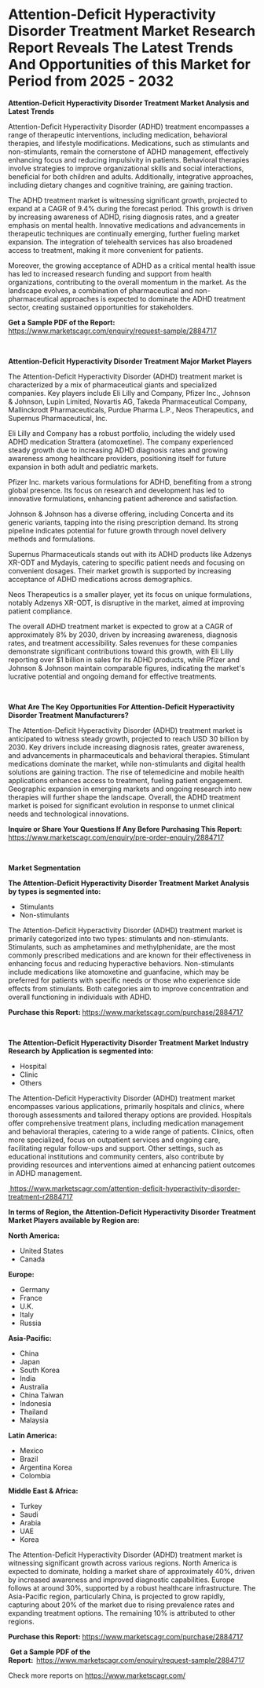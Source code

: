 <p><h1>Attention-Deficit Hyperactivity Disorder Treatment Market Research Report Reveals The Latest Trends And Opportunities of this Market for Period from 2025 - 2032</h1></p><p><strong>Attention-Deficit Hyperactivity Disorder Treatment Market Analysis and Latest Trends</strong></p>
<p><p>Attention-Deficit Hyperactivity Disorder (ADHD) treatment encompasses a range of therapeutic interventions, including medication, behavioral therapies, and lifestyle modifications. Medications, such as stimulants and non-stimulants, remain the cornerstone of ADHD management, effectively enhancing focus and reducing impulsivity in patients. Behavioral therapies involve strategies to improve organizational skills and social interactions, beneficial for both children and adults. Additionally, integrative approaches, including dietary changes and cognitive training, are gaining traction.</p><p>The ADHD treatment market is witnessing significant growth, projected to expand at a CAGR of 9.4% during the forecast period. This growth is driven by increasing awareness of ADHD, rising diagnosis rates, and a greater emphasis on mental health. Innovative medications and advancements in therapeutic techniques are continually emerging, further fueling market expansion. The integration of telehealth services has also broadened access to treatment, making it more convenient for patients.</p><p>Moreover, the growing acceptance of ADHD as a critical mental health issue has led to increased research funding and support from health organizations, contributing to the overall momentum in the market. As the landscape evolves, a combination of pharmaceutical and non-pharmaceutical approaches is expected to dominate the ADHD treatment sector, creating sustained opportunities for stakeholders.</p></p>
<p><strong>Get a Sample PDF of the Report:&nbsp;</strong> <a href="https://www.marketscagr.com/enquiry/request-sample/2884717?utm_campaign=2955&utm_medium=2&utm_source=Github&utm_content=ia&utm_term=13032025&utm_id=attention-deficit-hyperactivity-disorder-treatment">https://www.marketscagr.com/enquiry/request-sample/2884717</a></p>
<p>&nbsp;</p>
<p><strong>Attention-Deficit Hyperactivity Disorder Treatment Major Market Players</strong></p>
<p><p>The Attention-Deficit Hyperactivity Disorder (ADHD) treatment market is characterized by a mix of pharmaceutical giants and specialized companies. Key players include Eli Lilly and Company, Pfizer Inc., Johnson & Johnson, Lupin Limited, Novartis AG, Takeda Pharmaceutical Company, Mallinckrodt Pharmaceuticals, Purdue Pharma L.P., Neos Therapeutics, and Supernus Pharmaceutical, Inc.</p><p>Eli Lilly and Company has a robust portfolio, including the widely used ADHD medication Strattera (atomoxetine). The company experienced steady growth due to increasing ADHD diagnosis rates and growing awareness among healthcare providers, positioning itself for future expansion in both adult and pediatric markets.</p><p>Pfizer Inc. markets various formulations for ADHD, benefiting from a strong global presence. Its focus on research and development has led to innovative formulations, enhancing patient adherence and satisfaction.</p><p>Johnson & Johnson has a diverse offering, including Concerta and its generic variants, tapping into the rising prescription demand. Its strong pipeline indicates potential for future growth through novel delivery methods and formulations.</p><p>Supernus Pharmaceuticals stands out with its ADHD products like Adzenys XR-ODT and Mydayis, catering to specific patient needs and focusing on convenient dosages. Their market growth is supported by increasing acceptance of ADHD medications across demographics.</p><p>Neos Therapeutics is a smaller player, yet its focus on unique formulations, notably Adzenys XR-ODT, is disruptive in the market, aimed at improving patient compliance.</p><p>The overall ADHD treatment market is expected to grow at a CAGR of approximately 8% by 2030, driven by increasing awareness, diagnosis rates, and treatment accessibility. Sales revenues for these companies demonstrate significant contributions toward this growth, with Eli Lilly reporting over $1 billion in sales for its ADHD products, while Pfizer and Johnson & Johnson maintain comparable figures, indicating the market's lucrative potential and ongoing demand for effective treatments.</p></p>
<p>&nbsp;</p>
<p><strong>What Are The Key Opportunities For Attention-Deficit Hyperactivity Disorder Treatment Manufacturers?</strong></p>
<p><p>The Attention-Deficit Hyperactivity Disorder (ADHD) treatment market is anticipated to witness steady growth, projected to reach USD 30 billion by 2030. Key drivers include increasing diagnosis rates, greater awareness, and advancements in pharmaceuticals and behavioral therapies. Stimulant medications dominate the market, while non-stimulants and digital health solutions are gaining traction. The rise of telemedicine and mobile health applications enhances access to treatment, fueling patient engagement. Geographic expansion in emerging markets and ongoing research into new therapies will further shape the landscape. Overall, the ADHD treatment market is poised for significant evolution in response to unmet clinical needs and technological innovations.</p></p>
<p><strong>Inquire or Share Your Questions If Any Before Purchasing This Report:</strong> <a href="https://www.marketscagr.com/enquiry/pre-order-enquiry/2884717?utm_campaign=2955&utm_medium=2&utm_source=Github&utm_content=ia&utm_term=13032025&utm_id=attention-deficit-hyperactivity-disorder-treatment">https://www.marketscagr.com/enquiry/pre-order-enquiry/2884717</a></p>
<p>&nbsp;</p>
<p><strong>Market Segmentation</strong></p>
<p><strong>The Attention-Deficit Hyperactivity Disorder Treatment Market Analysis by types is segmented into:</strong></p>
<p><ul><li>Stimulants</li><li>Non-stimulants</li></ul></p>
<p><p>The Attention-Deficit Hyperactivity Disorder (ADHD) treatment market is primarily categorized into two types: stimulants and non-stimulants. Stimulants, such as amphetamines and methylphenidate, are the most commonly prescribed medications and are known for their effectiveness in enhancing focus and reducing hyperactive behaviors. Non-stimulants include medications like atomoxetine and guanfacine, which may be preferred for patients with specific needs or those who experience side effects from stimulants. Both categories aim to improve concentration and overall functioning in individuals with ADHD.</p></p>
<p><strong>Purchase this Report:&nbsp;</strong><a href="https://www.marketscagr.com/purchase/2884717?utm_campaign=2955&utm_medium=2&utm_source=Github&utm_content=ia&utm_term=13032025&utm_id=attention-deficit-hyperactivity-disorder-treatment">https://www.marketscagr.com/purchase/2884717</a></p>
<p>&nbsp;</p>
<p><strong>The Attention-Deficit Hyperactivity Disorder Treatment Market Industry Research by Application is segmented into:</strong></p>
<p><ul><li>Hospital</li><li>Clinic</li><li>Others</li></ul></p>
<p><p>The Attention-Deficit Hyperactivity Disorder (ADHD) treatment market encompasses various applications, primarily hospitals and clinics, where thorough assessments and tailored therapy options are provided. Hospitals offer comprehensive treatment plans, including medication management and behavioral therapies, catering to a wide range of patients. Clinics, often more specialized, focus on outpatient services and ongoing care, facilitating regular follow-ups and support. Other settings, such as educational institutions and community centers, also contribute by providing resources and interventions aimed at enhancing patient outcomes in ADHD management.</p></p>
<p><a href="https://www.marketscagr.com/attention-deficit-hyperactivity-disorder-treatment-r2884717?utm_campaign=2955&utm_medium=2&utm_source=Github&utm_content=ia&utm_term=13032025&utm_id=attention-deficit-hyperactivity-disorder-treatment">&nbsp;https://www.marketscagr.com/attention-deficit-hyperactivity-disorder-treatment-r2884717</a></p>
<p><strong>In terms of Region, the Attention-Deficit Hyperactivity Disorder Treatment Market Players available by Region are:</strong></p>
<p>
    <p> <strong> North America: </strong>
        <ul>
            <li>United States</li>
            <li>Canada</li>
        </ul>
        </p> 
    <p> <strong> Europe: </strong>
        <ul>
            <li>Germany</li>
            <li>France</li>
            <li>U.K.</li>
            <li>Italy</li>
            <li>Russia</li>
        </ul>
        </p> 
    <p> <strong> Asia-Pacific: </strong>
        <ul>
            <li>China</li>
            <li>Japan</li>
            <li>South Korea</li>
            <li>India</li>
            <li>Australia</li>
            <li>China Taiwan</li>
            <li>Indonesia</li>
            <li>Thailand</li>
            <li>Malaysia</li>
        </ul>
        </p> 
    <p> <strong> Latin America: </strong>
        <ul>
            <li>Mexico</li>
            <li>Brazil</li>
            <li>Argentina Korea</li>
            <li>Colombia</li>
        </ul>
        </p> 
    <p> <strong> Middle East & Africa: </strong>
        <ul>
            <li>Turkey</li>
            <li>Saudi</li>
            <li>Arabia</li>
            <li>UAE</li>
            <li>Korea</li>
        </ul>
    </p>
    </p>
<p><p>The Attention-Deficit Hyperactivity Disorder (ADHD) treatment market is witnessing significant growth across various regions. North America is expected to dominate, holding a market share of approximately 40%, driven by increased awareness and improved diagnostic capabilities. Europe follows at around 30%, supported by a robust healthcare infrastructure. The Asia-Pacific region, particularly China, is projected to grow rapidly, capturing about 20% of the market due to rising prevalence rates and expanding treatment options. The remaining 10% is attributed to other regions.</p></p>
<p><strong>Purchase this Report: </strong><a href="https://www.marketscagr.com/purchase/2884717?utm_campaign=2955&utm_medium=2&utm_source=Github&utm_content=ia&utm_term=13032025&utm_id=attention-deficit-hyperactivity-disorder-treatment">https://www.marketscagr.com/purchase/2884717</a></p>
<p>&nbsp;<strong>Get a Sample PDF of the Report:&nbsp;&nbsp;</strong><a href="https://www.marketscagr.com/enquiry/request-sample/2884717?utm_campaign=2955&utm_medium=2&utm_source=Github&utm_content=ia&utm_term=13032025&utm_id=attention-deficit-hyperactivity-disorder-treatment">https://www.marketscagr.com/enquiry/request-sample/2884717</a></p>
<p><strong></strong></p>
<p>Check more reports on <a href="https://www.marketscagr.com/?utm_campaign=2955&utm_medium=2&utm_source=Github&utm_content=ia&utm_term=13032025&utm_id=attention-deficit-hyperactivity-disorder-treatment">https://www.marketscagr.com/</a></p>